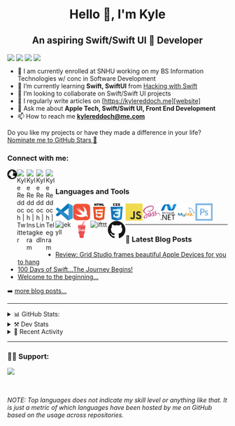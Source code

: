 # <div align="center" style="border:none;">Hello 👋, I'm Kyle</div>
## <div align="center" style="border:none;">An aspiring Swift/Swift UI  Developer</div>

[<img align="center" src="https://img.shields.io/website?label=kylereddoch.me&style=for-the-badge&url=https%3A%2F%2Fkylereddoch.me" />][website]
[<img align="center" src="https://wakatime.com/badge/user/10619014-9413-4a5b-a3df-2d3892b8a73d.svg?style=for-the-badge" />][wakatime]
[<img align="center" src="https://img.shields.io/twitter/follow/winphankyle?color=1DA1F2&logo=twitter&style=for-the-badge" />][twitter]
[<img align="center" src="https://img.shields.io/badge/kyle.reddoch-%23E4405F.svg?style=for-the-badge&logo=Instagram&logoColor=white" />][instagram]


- 📓 I am currently enrolled at SNHU working on my BS Information Technologies w/ conc in Software Development
- 🌱 I’m currently learning **Swift, SwiftUI** from [Hacking with Swift][hwscourses]
- 🤝 I’m looking to collaborate on Swift/Swift UI projects
- 📝 I regularly write articles on [https://kylereddoch.me][website]
- 💬 Ask me about **Apple Tech, Swift/Swift UI, Front End Development** 
- 📫 How to reach me **[kylereddoch@me.com][email]**


Do you like my projects or have they made a difference in your life? [Nominate me to GitHub Stars :star2:][githubstars]

### Connect with me:

[<img align="left" alt="KyleReddoch.me" width="22px" src="https://raw.githubusercontent.com/iconic/open-iconic/master/svg/globe.svg" />][website]
[<img align="left" alt="Kyle Reddoch | Twitter" width="22px" src="https://cdn.jsdelivr.net/npm/simple-icons@v5/icons/twitter.svg" />][twitter]
[<img align="left" alt="Kyle Reddoch | Instagram" width="22px" src="https://cdn.jsdelivr.net/npm/simple-icons@v5/icons/instagram.svg" />][instagram]
[<img align="left" alt="Kyle Reddoch | LinkedIn" width="22px" src="https://cdn.jsdelivr.net/npm/simple-icons@v5/icons/linkedin.svg" />][linkedin]
[<img align="left" alt="Kyle Reddoch | Telegram" width="22px" src="https://cdn.jsdelivr.net/npm/simple-icons@v5/icons/telegram.svg" />][telegram]

<br />

### Languages and Tools
<img align="left" src="https://raw.githubusercontent.com/devicons/devicon/master/icons/vscode/vscode-original.svg" alt="vscode" width="40" height="40"/>
<img align="left" src="https://raw.githubusercontent.com/devicons/devicon/master/icons/swift/swift-original.svg" alt="swift" width="40" height="40"/>
<img align="left" src="https://raw.githubusercontent.com/devicons/devicon/master/icons/html5/html5-original-wordmark.svg" alt="html5" width="40" height="40"/>
<img align="left" src="https://raw.githubusercontent.com/devicons/devicon/master/icons/css3/css3-original-wordmark.svg" alt="css3" width="40" height="40"/>
<img align="left" src="https://raw.githubusercontent.com/devicons/devicon/master/icons/javascript/javascript-original.svg" alt="javascript" width="40" height="40"/>
<img align="left" src="https://raw.githubusercontent.com/devicons/devicon/master/icons/sass/sass-original.svg" alt="sass" width="40" height="40"/>
<img align="left" src="https://raw.githubusercontent.com/devicons/devicon/master/icons/dot-net/dot-net-original-wordmark.svg" alt="dotnet" width="40" height="40"/>
<img align="left" src="https://raw.githubusercontent.com/devicons/devicon/master/icons/mysql/mysql-original-wordmark.svg" alt="mysql" width="40" height="40"/>
<img align="left" src="https://raw.githubusercontent.com/devicons/devicon/master/icons/photoshop/photoshop-line.svg" alt="photoshop" width="40" height="40"/>
<img align="left" src="https://www.vectorlogo.zone/logos/jekyllrb/jekyllrb-icon.svg" alt="jekyll" width="40" height="40"/>
<img align="left" src="https://raw.githubusercontent.com/devicons/devicon/master/icons/gulp/gulp-plain.svg" alt="gulp" width="40" height="40"/>
<img align="left" src="https://www.vectorlogo.zone/logos/ifttt/ifttt-ar21.svg" alt="ifttt" width="40" height="40"/>
<img align="left" src="https://raw.githubusercontent.com/github/explore/78df643247d429f6cc873026c0622819ad797942/topics/github/github.png" alt="ifttt" width="40" height="40"/>

<br />
<br />

---

### 📝 Latest Blog Posts

<!-- BLOG-POST-LIST:START -->
- [Review: Grid Studio frames beautiful Apple Devices for you to hang](https://kylereddoch.me/2021/11/18/review-gridstudio-frames-apple-devices.html)
- [100 Days of Swift…The Journey Begins!](https://kylereddoch.me/2021/11/12/100-days-swift-journey-begins.html)
- [Welcome to the beginning…](https://kylereddoch.me/2021/11/08/welcome-to-beginning.html)
<!-- BLOG-POST-LIST:END -->

➡️ [more blog posts...](https://kylereddoch.me)

---

<details>
<summary>📊 GitHub Stats:</summary>

<p><img src="https://github-readme-stats-sigma-rouge.vercel.app/api?username=kylereddoch&show_icons=true&hide_border=true&locale=en" alt="kylereddoch" /></p>
<p><img src="https://github-readme-stats-sigma-rouge.vercel.app/api/top-langs?username=kylereddoch&show_icons=true&hide_border=true&locale=en&layout=compact" alt="kylereddoch" /></p>
<p><img src="https://github-readme-stats-sigma-rouge.vercel.app/api/wakatime?username=kylereddoch&show_icons=true&hide_border=true&locale=en&layout=compact" alt="kylereddoch" /></p>

</details>

<details>
<summary>⚒ Dev Stats</summary>

<!--START_SECTION:waka-->
![Profile Views](http://img.shields.io/badge/Profile%20Views-169-blue)

![Lines of code](https://img.shields.io/badge/From%20Hello%20World%20I%27ve%20Written-2683%20lines%20of%20code-blue)

**🐱 My GitHub Data** 

> 🏆 190 Contributions in the Year 2021
 > 
> 📦 48.8 kB Used in GitHub's Storage 
 > 
> 💼 Opted to Hire
 > 
> 📜 5 Public Repositories 
 > 
> 🔑 0 Private Repositories  
 > 
**I'm a Night 🦉** 

```text
🌞 Morning    1 commits      ░░░░░░░░░░░░░░░░░░░░░░░░░   0.62% 
🌆 Daytime    7 commits      █░░░░░░░░░░░░░░░░░░░░░░░░   4.35% 
🌃 Evening    98 commits     ███████████████░░░░░░░░░░   60.87% 
🌙 Night      55 commits     ████████░░░░░░░░░░░░░░░░░   34.16%

```
📅 **I'm Most Productive on Sunday** 

```text
Monday       31 commits     ████░░░░░░░░░░░░░░░░░░░░░   19.25% 
Tuesday      19 commits     ███░░░░░░░░░░░░░░░░░░░░░░   11.8% 
Wednesday    4 commits      ░░░░░░░░░░░░░░░░░░░░░░░░░   2.48% 
Thursday     17 commits     ██░░░░░░░░░░░░░░░░░░░░░░░   10.56% 
Friday       24 commits     ███░░░░░░░░░░░░░░░░░░░░░░   14.91% 
Saturday     32 commits     █████░░░░░░░░░░░░░░░░░░░░   19.88% 
Sunday       34 commits     █████░░░░░░░░░░░░░░░░░░░░   21.12%

```


📊 **This Week I Spent My Time On** 

```text
⌚︎ Time Zone: America/Chicago

💬 Programming Languages: 
Markdown                 4 hrs 30 mins       ██████████████████████░░░   87.74% 
YAML                     37 mins             ███░░░░░░░░░░░░░░░░░░░░░░   12.25% 
Other                    0 secs              ░░░░░░░░░░░░░░░░░░░░░░░░░   0.01%

🔥 Editors: 
Sublime Text             4 hrs 4 mins        ███████████████████░░░░░░   79.07% 
VS Code                  1 hr 4 mins         █████░░░░░░░░░░░░░░░░░░░░   20.93%

🐱‍💻 Projects: 
kylereddoch              4 hrs 42 mins       ███████████████████████░░   91.56% 
kylereddoch.github.io    19 mins             █░░░░░░░░░░░░░░░░░░░░░░░░   6.32% 
swift-playground         6 mins              ░░░░░░░░░░░░░░░░░░░░░░░░░   2.09% 
Unknown Project          0 secs              ░░░░░░░░░░░░░░░░░░░░░░░░░   0.04%

💻 Operating System: 
Mac                      5 hrs 8 mins        █████████████████████████   100.0%

```

**I Mostly Code in Shell** 

```text
Shell                    1 repo              ████████████░░░░░░░░░░░░░   50.0% 
HTML                     1 repo              ████████████░░░░░░░░░░░░░   50.0%

```



 Last Updated on 21/11/2021
<!--END_SECTION:waka-->

</details>

<details>
<summary>🎯 Recent Activity</summary>

<!--RECENT_ACTIVITY:start-->
1. 📔 Created new repository [kylereddoch/swift-playground](https://github.com/kylereddoch/swift-playground)
2. ⭐ Starred [Readme-Workflows/recent-activity](https://github.com/Readme-Workflows/recent-activity)
3. ⭐ Starred [jamesgeorge007/github-activity-readme](https://github.com/jamesgeorge007/github-activity-readme)
4. ⭐ Starred [anmol098/waka-readme-stats](https://github.com/anmol098/waka-readme-stats)
5. ⭐ Starred [anuraghazra/github-readme-stats](https://github.com/anuraghazra/github-readme-stats)
<!--RECENT_ACTIVITY:end-->

<!--RECENT_ACTIVITY:last_update-->
Last Updated: Sunday, November 21st, 2021, 6:14:10 PM
<!--RECENT_ACTIVITY:last_update_end-->

</details>

---

### 🙏🏼 Support:
<p><a href="https://www.buymeacoffee.com/kylereddoch"><img align="left" src="https://img.buymeacoffee.com/button-api/?text=Buy me a coffee&emoji=&slug=kylereddoch&button_colour=FFDD00&font_colour=000000&font_family=Lato&outline_colour=000000&coffee_colour=ffffff"></a></p>

<br />
<br />
<br />

_NOTE: Top languages does not indicate my skill level or anything like that. It is just a metric of which languages have been hosted by me on GitHub based on the usage across repositories._

[website]: https://kylereddoch.me
[twitter]: https://twitter.com/winphankyle
[instagram]: https://instagram.com/kyle.reddoch
[linkedin]: https://linkedin.com/in/kylereddoch
[wakatime]: https://wakatime.com/@10619014-9413-4a5b-a3df-2d3892b8a73d
[telegram]: https://t.me/kylereddoch
[email]: kylereddoch@me.com
[hwscourses]: https://www.hackingwithswift.com
[githubstars]: https://stars.github.com/nominate/
